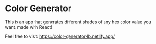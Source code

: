 # Color Generator

This is an app that generates different shades of any hex color value you want, made with React!

Feel free to visit: https://color-generator-lb.netlify.app/
